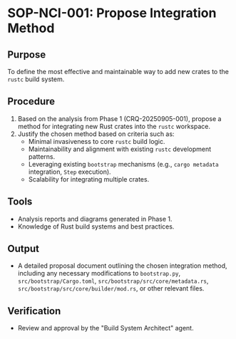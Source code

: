 # SOP-NCI-001: Propose Integration Method

## Purpose
To define the most effective and maintainable way to add new crates to the `rustc` build system.

## Procedure
1.  Based on the analysis from Phase 1 (CRQ-20250905-001), propose a method for integrating new Rust crates into the `rustc` workspace.
2.  Justify the chosen method based on criteria such as:
    *   Minimal invasiveness to core `rustc` build logic.
    *   Maintainability and alignment with existing `rustc` development patterns.
    *   Leveraging existing `bootstrap` mechanisms (e.g., `cargo metadata` integration, `Step` execution).
    *   Scalability for integrating multiple crates.

## Tools
*   Analysis reports and diagrams generated in Phase 1.
*   Knowledge of Rust build systems and best practices.

## Output
*   A detailed proposal document outlining the chosen integration method, including any necessary modifications to `bootstrap.py`, `src/bootstrap/Cargo.toml`, `src/bootstrap/src/core/metadata.rs`, `src/bootstrap/src/core/builder/mod.rs`, or other relevant files.

## Verification
*   Review and approval by the "Build System Architect" agent.
